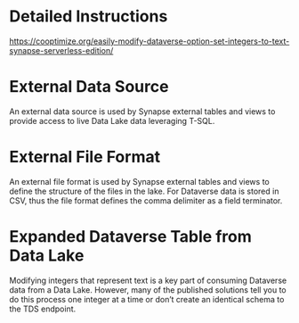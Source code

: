 # Detailed Instructions
https://cooptimize.org/easily-modify-dataverse-option-set-integers-to-text-synapse-serverless-edition/

# External Data Source
An external data source is used by Synapse external tables and views to provide access to live Data Lake data leveraging T-SQL.

# External File Format
An external file format is used by Synapse external tables and views to define the structure of the files in the lake. 
For Dataverse data is stored in CSV, thus the file format defines the comma delimiter as a field terminator.

# Expanded Dataverse Table from Data Lake
Modifying integers that represent text is a key part of consuming Dataverse data from a Data Lake. However, many of the published solutions tell you to do this process one integer at a time or don’t create an identical schema to the TDS endpoint.
